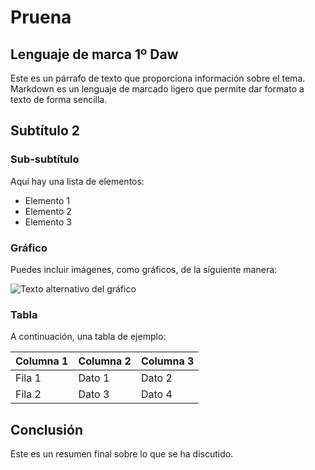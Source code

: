# Pruena

## Lenguaje de marca 1º Daw

Este es un párrafo de texto que proporciona información sobre el tema. Markdown es un lenguaje de marcado ligero que permite dar formato a texto de forma sencilla.

## Subtítulo 2

### Sub-subtítulo

Aquí hay una lista de elementos:

- Elemento 1
- Elemento 2
- Elemento 3

### Gráfico

Puedes incluir imágenes, como gráficos, de la siguiente manera:

![Texto alternativo del gráfico](URL_del_gráfico)

### Tabla

A continuación, una tabla de ejemplo:

| Columna 1 | Columna 2 | Columna 3 |
|------------|------------|------------|
| Fila 1     | Dato 1     | Dato 2     |
| Fila 2     | Dato 3     | Dato 4     |

## Conclusión

Este es un resumen final sobre lo que se ha discutido.
